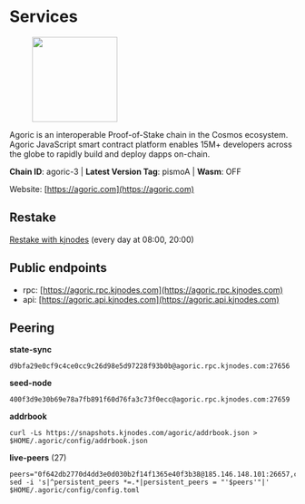 # Services

<figure><img src="https://raw.githubusercontent.com/kj89/testnet_manuals/main/pingpub/logos/agoric.png" width="150" alt=""><figcaption></figcaption></figure>

Agoric is an interoperable Proof-of-Stake chain in the Cosmos ecosystem.  Agoric JavaScript smart contract platform enables 15M+ developers across the  globe to rapidly build and deploy dapps on-chain.

**Chain ID**: agoric-3 | **Latest Version Tag**: pismoA | **Wasm**: OFF

Website: [https://agoric.com](https://agoric.com)

## Restake

[Restake with kjnodes](https://restake.app/agoric/agoricvaloper1ku5sm2twlsywdrp4wz3kfwgyrtqtp0lpr3nvk8) (every day at 08:00, 20:00)
## Public endpoints

* rpc: [https://agoric.rpc.kjnodes.com](https://agoric.rpc.kjnodes.com)
* api: [https://agoric.api.kjnodes.com](https://agoric.api.kjnodes.com)

## Peering

**state-sync**

```
d9bfa29e0cf9c4ce0cc9c26d98e5d97228f93b0b@agoric.rpc.kjnodes.com:27656
```

**seed-node**

```
400f3d9e30b69e78a7fb891f60d76fa3c73f0ecc@agoric.rpc.kjnodes.com:27659
```

**addrbook**
```
curl -Ls https://snapshots.kjnodes.com/agoric/addrbook.json > $HOME/.agoric/config/addrbook.json
```

**live-peers** (27)
```
peers="0f642db2770d4dd3e0d030b2f14f1365e40f3b38@185.146.148.101:26657,cef26a8de3aa31f1f4e63898b38667b0816f35d3@14.224.155.176:26656,d9bfa29e0cf9c4ce0cc9c26d98e5d97228f93b0b@65.109.88.38:27656,63bd6649f80362ce513027d99ef32c826fdbd259@45.9.62.136:26656,f095bb53006ebddcbbf29c8df70dddcba6419e36@142.93.145.13:26656,f1966845bebd30816f18635a20b86e6781211616@95.111.253.200:26656,0837c0dac0bb15e79e64207bb0fa5a9a6fa42ad4@178.62.116.62:26656,4eea1e0a22d8d2ade108fc5f8e07d6d6e711e909@65.108.10.138:26656,e759de7a872eff293ab1316a0745eb5fdd5614f3@88.217.142.187:26656,b37f20e94ab5164cfcc25c3ba5816ba5a272a22c@46.4.116.21:26656,bd0bc3737ca1cfebc3c2aef75ab2c3cc74768d8a@142.132.212.19:26656,2f524fbc73a8b0daa29f2ba0b7642aae62bea86f@65.108.144.8:26656,d56af8cb0716909f9b804e7dec8c1d34ae4eed16@65.108.142.81:26676,711f6f36a6ec3924b6d721de6adce604092e59f2@116.202.226.169:26656,0464c8dded70d01f5ab50a8d6047a6b27ddf2ccd@84.244.95.232:26656,c38608dc31dcb336600abdb85e6ff040f47aea00@159.203.187.36:26060,b8701af626159c0aac2d47b6009ce22988c32813@14.224.158.246:26656,00dc1964683a005274c39d3f347e83a5651dd923@65.21.127.159:26656,aede0d57cd77051cf1270675fa770c22e8074501@64.32.40.117:26656,1d4d7b77e79c2dad9e8586df4f30c7b550f5d49b@3.8.160.134:26656,c84170667fcf54024b24f05b2f9dd6608570ac8c@157.90.35.145:28656,2aedd7163a8ee725507e461b13fb90c091ee1c42@128.0.51.32:26656,44476201c6e8610b194e75e4c7993ad6d54a1db8@51.91.70.90:29656,47c35c8137ad2098e0b2a79077fea93a530034d8@185.144.83.130:26656,a38a30c1dd31f63be2befd40b82964b215c3c288@165.22.251.28:26656,ca4c3b9d0cf78d934a3b972c328db2e4a9a66c42@64.32.40.134:26656,e70955351f601ea5be9a9bf41032949a777f31b3@207.244.255.229:10003"
sed -i 's|^persistent_peers *=.*|persistent_peers = "'$peers'"|' $HOME/.agoric/config/config.toml
```
